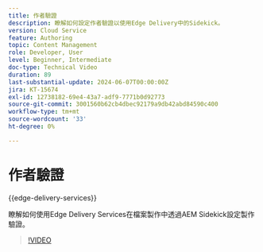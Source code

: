 ```yaml
---
title: 作者驗證
description: 瞭解如何設定作者驗證以使用Edge Delivery中的Sidekick。
version: Cloud Service
feature: Authoring
topic: Content Management
role: Developer, User
level: Beginner, Intermediate
doc-type: Technical Video
duration: 89
last-substantial-update: 2024-06-07T00:00:00Z
jira: KT-15674
exl-id: 12738182-69e4-43a7-adf9-7771b0d92773
source-git-commit: 3001560b62cb4dbec92179a9db42abd84590c400
workflow-type: tm+mt
source-wordcount: '33'
ht-degree: 0%

---
```


# 作者驗證

{{edge-delivery-services}}

瞭解如何使用Edge Delivery Services在檔案製作中透過AEM Sidekick設定製作驗證。

>[!VIDEO](https://video.tv.adobe.com/v/3429594/?learn=on)
